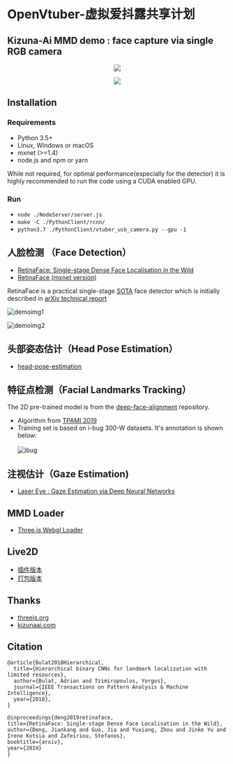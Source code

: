 # OpenVtuber-虚拟爱抖露共享计划

## Kizuna-Ai MMD demo : face capture via single RGB camera

<p align="center"><img src="docs/images/one.gif" /></p>
<p align="center"><img src="docs/images/two.gif" /></p>

## Installation
### Requirements

* Python 3.5+
* Linux, Windows or macOS
* mxnet (>=1.4)
* node.js and npm or yarn

While not required, for optimal performance(especially for the detector) it is highly recommended to run the code using a CUDA enabled GPU.

### Run

* `node ./NodeServer/server.js`
* `make -C ./PythonClient/rcnn/`
* `python3.7 ./PythonClient/vtuber_usb_camera.py --gpu -1`

## 人脸检测 （Face Detection）
* [RetinaFace: Single-stage Dense Face Localisation in the Wild](https://arxiv.org/abs/1905.00641)
* [RetinaFace (mxnet version)](https://github.com/deepinsight/insightface/tree/master/RetinaFace)

RetinaFace is a practical single-stage [SOTA](http://shuoyang1213.me/WIDERFACE/WiderFace_Results.html) face detector which is initially described in [arXiv technical report](https://arxiv.org/abs/1905.00641)

![demoimg1](https://github.com/deepinsight/insightface/blob/master/resources/11513D05.jpg)

![demoimg2](https://github.com/deepinsight/insightface/blob/master/resources/widerfacevaltest.png)

## 头部姿态估计（Head Pose Estimation）
* [head-pose-estimation](https://github.com/lincolnhard/head-pose-estimation)

## 特征点检测（Facial Landmarks Tracking）
The 2D pre-trained model is from the [deep-face-alignment](https://github.com/deepinx/deep-face-alignment) repository.
* Algorithm from [TPAMI 2019](https://arxiv.org/pdf/1808.04803.pdf)
* Training set is based on i-bug 300-W datasets. It's annotation is shown below:<br><br>
![ibug](https://cloud.githubusercontent.com/assets/16308037/24229391/1910e9cc-0fb4-11e7-987b-0fecce2c829e.JPG)

## 注视估计（Gaze Estimation)

- [Laser Eye : Gaze Estimation via Deep Neural Networks](https://github.com/1996scarlet/Laser-Eye)

## MMD Loader

- [Three.js Webgl Loader](https://threejs.org/examples/?q=MMD#webgl_loader_mmd)

## Live2D

- [插件版本](https://github.com/EYHN/hexo-helper-live2d)
- [打包版本](https://github.com/galnetwen/Live2D)

## Thanks

- [threejs.org](https://threejs.org/)
- [kizunaai.com](http://kizunaai.com/)

## Citation

```
@article{Bulat2018Hierarchical,
  title={Hierarchical binary CNNs for landmark localization with limited resources},
  author={Bulat, Adrian and Tzimiropoulos, Yorgos},
  journal={IEEE Transactions on Pattern Analysis & Machine Intelligence},
  year={2018},
}
  
@inproceedings{deng2019retinaface,
title={RetinaFace: Single-stage Dense Face Localisation in the Wild},
author={Deng, Jiankang and Guo, Jia and Yuxiang, Zhou and Jinke Yu and Irene Kotsia and Zafeiriou, Stefanos},
booktitle={arxiv},
year={2019}
}
```
